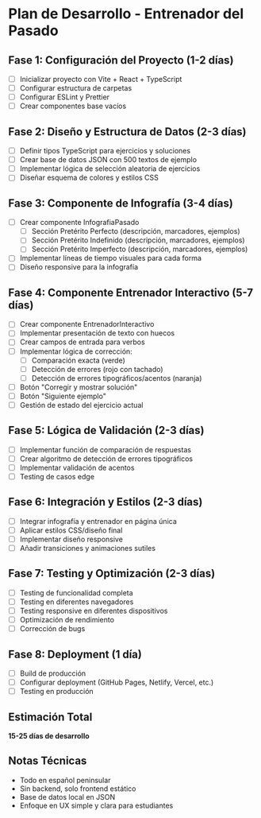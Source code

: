 # Plan de Desarrollo - Entrenador del Pasado

## Fase 1: Configuración del Proyecto (1-2 días)
- [ ] Inicializar proyecto con Vite + React + TypeScript
- [ ] Configurar estructura de carpetas
- [ ] Configurar ESLint y Prettier
- [ ] Crear componentes base vacíos

## Fase 2: Diseño y Estructura de Datos (2-3 días)
- [ ] Definir tipos TypeScript para ejercicios y soluciones
- [ ] Crear base de datos JSON con 500 textos de ejemplo
- [ ] Implementar lógica de selección aleatoria de ejercicios
- [ ] Diseñar esquema de colores y estilos CSS

## Fase 3: Componente de Infografía (3-4 días)
- [ ] Crear componente InfografiaPasado
  - [ ] Sección Pretérito Perfecto (descripción, marcadores, ejemplos)
  - [ ] Sección Pretérito Indefinido (descripción, marcadores, ejemplos)
  - [ ] Sección Pretérito Imperfecto (descripción, marcadores, ejemplos)
- [ ] Implementar líneas de tiempo visuales para cada forma
- [ ] Diseño responsive para la infografía

## Fase 4: Componente Entrenador Interactivo (5-7 días)
- [ ] Crear componente EntrenadorInteractivo
- [ ] Implementar presentación de texto con huecos
- [ ] Crear campos de entrada para verbos
- [ ] Implementar lógica de corrección:
  - [ ] Comparación exacta (verde)
  - [ ] Detección de errores (rojo con tachado)
  - [ ] Detección de errores tipográficos/acentos (naranja)
- [ ] Botón "Corregir y mostrar solución"
- [ ] Botón "Siguiente ejemplo"
- [ ] Gestión de estado del ejercicio actual

## Fase 5: Lógica de Validación (2-3 días)
- [ ] Implementar función de comparación de respuestas
- [ ] Crear algoritmo de detección de errores tipográficos
- [ ] Implementar validación de acentos
- [ ] Testing de casos edge

## Fase 6: Integración y Estilos (2-3 días)
- [ ] Integrar infografía y entrenador en página única
- [ ] Aplicar estilos CSS/diseño final
- [ ] Implementar diseño responsive
- [ ] Añadir transiciones y animaciones sutiles

## Fase 7: Testing y Optimización (2-3 días)
- [ ] Testing de funcionalidad completa
- [ ] Testing en diferentes navegadores
- [ ] Testing responsive en diferentes dispositivos
- [ ] Optimización de rendimiento
- [ ] Corrección de bugs

## Fase 8: Deployment (1 día)
- [ ] Build de producción
- [ ] Configurar deployment (GitHub Pages, Netlify, Vercel, etc.)
- [ ] Testing en producción

## Estimación Total
**15-25 días de desarrollo**

## Notas Técnicas
- Todo en español peninsular
- Sin backend, solo frontend estático
- Base de datos local en JSON
- Enfoque en UX simple y clara para estudiantes
